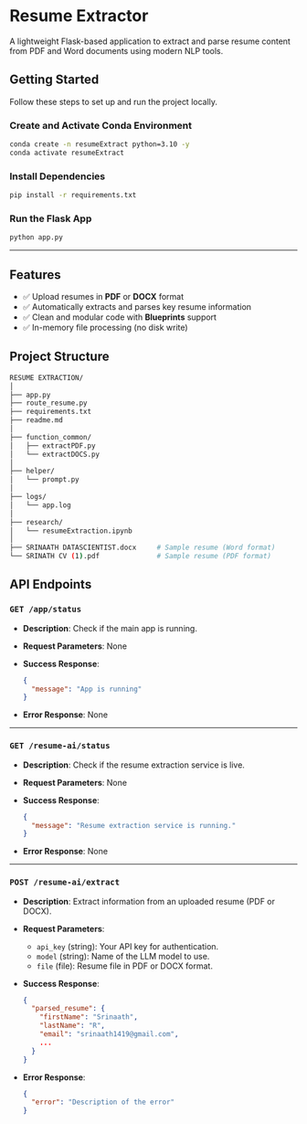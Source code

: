 
# Resume Extractor

A lightweight Flask-based application to extract and parse resume content from PDF and Word documents using modern NLP tools.

## Getting Started

Follow these steps to set up and run the project locally.

### Create and Activate Conda Environment

```bash
conda create -n resumeExtract python=3.10 -y
conda activate resumeExtract
```

### Install Dependencies

```bash
pip install -r requirements.txt
```

### Run the Flask App

```bash
python app.py
```

---

## Features

* ✅ Upload resumes in **PDF** or **DOCX** format
* ✅ Automatically extracts and parses key resume information
* ✅ Clean and modular code with **Blueprints** support
* ✅ In-memory file processing (no disk write)


## Project Structure

```bash
RESUME EXTRACTION/
│
├── app.py                          
├── route_resume.py                 
├── requirements.txt                
├── readme.md                       
│
├── function_common/                
│   ├── extractPDF.py               
│   └── extractDOCS.py             
│
├── helper/                         
│   └── prompt.py                   
│
├── logs/                          
│   └── app.log                     
│
├── research/                       
│   └── resumeExtraction.ipynb      
│
├── SRINAATH DATASCIENTIST.docx     # Sample resume (Word format)
└── SRINATH CV (1).pdf              # Sample resume (PDF format)
```


## API Endpoints

### `GET /app/status`

* **Description**: Check if the main app is running.
* **Request Parameters**: None
* **Success Response**:

  ```json
  {
    "message": "App is running"
  }
  ```
* **Error Response**: None

---

### `GET /resume-ai/status`

* **Description**: Check if the resume extraction service is live.
* **Request Parameters**: None
* **Success Response**:

  ```json
  {
    "message": "Resume extraction service is running."
  }
  ```
* **Error Response**: None

---

### `POST /resume-ai/extract`

* **Description**: Extract information from an uploaded resume (PDF or DOCX).

* **Request Parameters**:

  * `api_key` (string): Your API key for authentication.
  * `model` (string): Name of the LLM model to use.
  * `file` (file): Resume file in PDF or DOCX format.

* **Success Response**:

  ```json
  {
    "parsed_resume": {
      "firstName": "Srinaath",
      "lastName": "R",
      "email": "srinaath1419@gmail.com",
      ...
    }
  }
  ```

* **Error Response**:

  ```json
  {
    "error": "Description of the error"
  }
  ```







